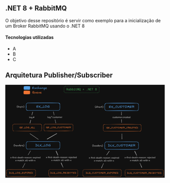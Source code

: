 ## .NET 8 + RabbitMQ
O objetivo desse repositório é servir como exemplo para a inicialização de um Broker RabbitMQ usando o .NET 8

#### Tecnologias utilizadas 
* A 
* B
* C


## Arquitetura Publisher/Subscriber

![Imagem arquitetura RabbitMQ](https://github.com/eduardocaas/.NET_RabbitMQ/blob/main/img/Arq_RabbitMQ.png?raw=true)
